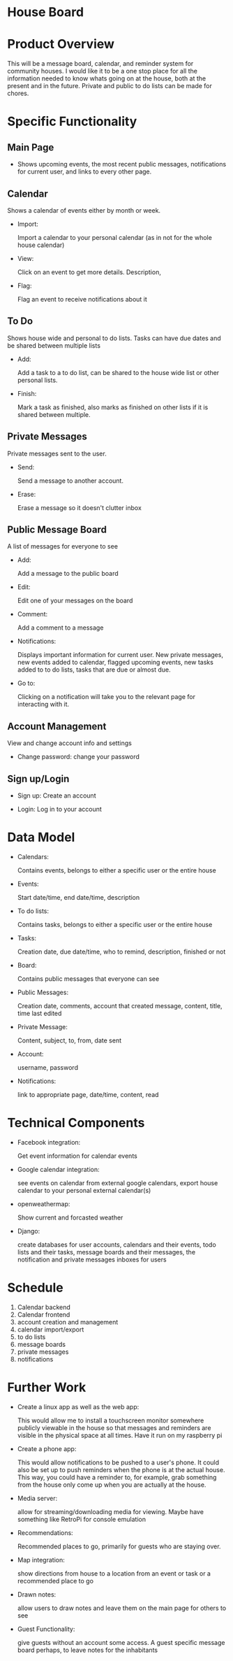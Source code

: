 
**House Board**
===========



# Product Overview
  This will be a message board, calendar, and reminder system for community houses. I would like it to be a one stop place for all the information needed to know whats going on at the house, both at the present and in the future. Private and public to do lists can be made for chores.

# Specific Functionality


## Main Page

- Shows upcoming events, the most recent public messages, notifications for current user, and links to every other page.  

## Calendar

Shows a calendar of events either by month or week.  

- Import:  

  Import a calendar to your personal calendar (as in not for the whole house calendar)

- View:  

  Click on an event to get more details. Description,

- Flag:

  Flag an event to receive notifications about it



To Do
------

Shows house wide and personal to do lists. Tasks can have due dates and be shared between multiple lists

- Add:  

  Add a task to a to do list, can be shared to the house wide list or other personal lists.

- Finish:  

  Mark a task as finished, also marks as finished on other lists if it is shared between multiple.



Private Messages
----------------

Private messages sent to the user.

 - Send:  

   Send a message to another account.

 - Erase:  

   Erase a message so it doesn't clutter inbox



Public Message Board
--------------------

   A list of messages for everyone to see

- Add:  

  Add a message to the public board

- Edit:  

  Edit one of your messages on the board

- Comment:  

  Add a comment to a message

- Notifications:

  Displays important information for current user. New private messages, new events added to calendar, flagged upcoming events, new tasks added to to do lists, tasks that are due or almost due.

- Go to:

  Clicking on a notification will take you to the relevant page for interacting with it.



Account Management
------------------

View and change account info and settings

- Change password:
  change your password



Sign up/Login
-------------

- Sign up:
  Create an account

- Login:
  Log in to your account

# Data Model
- Calendars:  

  Contains events, belongs to either a specific user or the entire house

- Events:  

  Start date/time, end date/time, description

- To do lists:  

  Contains tasks, belongs to either a specific user or the entire house

- Tasks:  

  Creation date, due date/time, who to remind, description, finished or not

- Board:  

  Contains public messages that everyone can see

- Public Messages:  

  Creation date, comments, account that created message, content, title, time last edited

- Private Message:  

  Content, subject, to, from, date sent

- Account:  

    username, password

- Notifications:

    link to appropriate page, date/time, content, read

# Technical Components

- Facebook integration:  

    Get event information for calendar events

- Google calendar integration:  

    see events on calendar from external google calendars, export house calendar to your personal external calendar(s)

- openweathermap:  

    Show current and forcasted weather

- Django:  

    create databases for user accounts, calendars and their events, todo lists and their tasks, message boards and their messages, the notification and private messages inboxes for users

# Schedule

1. Calendar backend
2. Calendar frontend
3. account creation and management
4. calendar import/export
5. to do lists
6. message boards
7. private messages
8. notifications

# Further Work

- Create a linux app as well as the web app:  

    This would allow me to install a touchscreen monitor somewhere publicly viewable in the house so that messages and reminders are visible in the physical space at all times. Have it run on my raspberry pi

- Create a phone app:  

    This would allow notifications to be pushed to a user's phone. It could also be set up to push reminders when the phone is at the actual house. This way, you could have a reminder to, for example, grab something from the house only come up when you are actually at the house.

- Media server:  

    allow for streaming/downloading media for viewing. Maybe have something like RetroPi for console emulation

- Recommendations:  

    Recommended places to go, primarily for guests who are staying over.

- Map integration:  

    show directions from house to a location from an event or task or a recommended place to go

- Drawn notes:  

    allow users to draw notes and leave them on the main page for others to see

- Guest Functionality:  

    give guests without an account some access. A guest specific message board perhaps, to leave notes for the inhabitants
